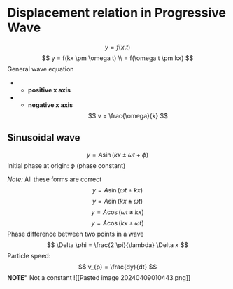 # Displacement relation in Progressive Wave
$$
y = f(x.t)
$$
$$
y = f(kx \pm \omega t) \\
= f(\omega t \pm kx)
$$
General wave equation
+ - **positive x axis**
+ + **negative x axis**
$$
v = \frac{\omega}{k}
$$
## Sinusoidal wave
$$
y = A \sin(kx \pm \omega t + \phi)
$$
Initial phase at origin: $\phi$ (phase constant)

*Note:* All these forms are correct
$$
y = A \sin(\omega t \pm kx)
$$
$$
y = A \sin(kx \pm \omega t)
$$
$$
y = A \cos(\omega t \pm kx)
$$
$$
y = A \cos(kx \pm \omega t)
$$
Phase difference between two points in a wave
$$
\Delta \phi = \frac{2 \pi}{\lambda} \Delta x
$$
Particle speed: 
$$
v_{p} = \frac{dy}{dt}
$$
**NOTE"** Not a constant
![[Pasted image 20240409010443.png]]